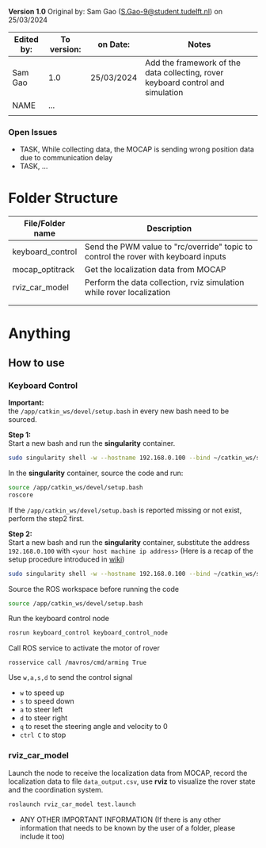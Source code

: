 **Version 1.0**
Original by: Sam Gao (S.Gao-9@student.tudelft.nl) on 25/03/2024

| Edited by: | To version: | on Date: | Notes                                                        |
| ---------- | ----------- | -------- | ------------------------------------------------------------ |
| Sam Gao       | 1.0      | 25/03/2024  | Add the framework of the data collecting, rover keyboard control and simulation|
| NAME       | ...         |          |                                                              |
|            |             |          |                                                              |

### Open Issues

- TASK, While collecting data, the MOCAP is sending wrong position data due to communication delay
- TASK, ...

# Folder Structure

| File/Folder name | Description                                                  |
| ---------------- | ------------------------------------------------------------ |
| keyboard_control | Send the PWM value to "rc/override" topic to control the rover with keyboard inputs |
| mocap_optitrack | Get the localization data from MOCAP |
| rviz_car_model | Perform the data collection, rviz simulation while rover localization |
|  |  |
|  |  |

# Anything

## How to use

### Keyboard Control
**Important:**\
the `/app/catkin_ws/devel/setup.bash` in every new bash need to be sourced. 


**Step 1:**\
Start a new bash and run the **singularity** container.
```bash
sudo singularity shell -w --hostname 192.168.0.100 --bind ~/catkin_ws/src/keyboard_control:/app/catkin_ws/src/keyboard_control kinetic.sif/ hostname
``` 
In the **singularity** container, source the code and run:
```bash
source /app/catkin_ws/devel/setup.bash
roscore
```
If the `/app/catkin_ws/devel/setup.bash` is reported missing or not exist, perform the step2 first. 

**Step 2:**\
Start a new bash and run the **singularity** container, substitute the address `192.168.0.100` with `<your host machine ip address>` (Here is a recap of the setup procedure introduced in [wiki](../../Wiki/HowtoInstallNewRover.md))
```bash
sudo singularity shell -w --hostname 192.168.0.100 --bind ~/catkin_ws/src/keyboard_control:/app/catkin_ws/src/keyboard_control kinetic.sif/ hostname
``` 

Source the ROS workspace before running the code
```bash
source /app/catkin_ws/devel/setup.bash
```

Run the keyboard control node
```bash
rosrun keyboard_control keyboard_control_node
```

Call ROS service to activate the motor of rover
```
rosservice call /mavros/cmd/arming True
```

Use `w,a,s,d` to send the control signal
  * `w` to speed up
  * `s` to speed down
  * `a` to steer left
  * `d` to steer right
  * `q` to reset the steering angle and velocity to 0
  * `ctrl C` to stop

### rviz_car_model
Launch the node to receive the localization data from MOCAP, record the localization data to file `data_output.csv`, use **rviz** to visualize the rover state and the coordination system.  
```bash
roslaunch rviz_car_model test.launch
```

- ANY OTHER IMPORTANT INFORMATION
  (If there is any other information that needs to be known by the user of a folder, please include it too)